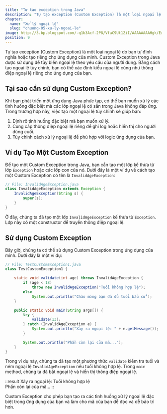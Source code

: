 ```yaml
---
title: "Tự tạo exception trong Java"
description: "Tự tạo exception (Custom Exception) là một loại ngoại lệ do bạn tự định nghĩa hoặc tạo riêng cho ứng dụng của mình. Custom Exception trong Java được sử dụng để tùy biến ngoại lệ theo yêu cầu của người dùng. Bằng cách tạo ngoại lệ tùy chỉnh, bạn có thể xác định kiểu ngoại lệ cũng như thông điệp ngoại lệ riêng cho ứng dụng của bạn."
chapter:
  name: "Xử lý ngoại lệ"
  slug: "chuong-05-xu-ly-ngoai-le"
image: http://3.bp.blogspot.com/-q1b3Acf-2P8/VfaC9Ut1ZiI/AAAAAAAAHgk/Ex0j4ze5FSk/s1600/ExceptionClassHierarchy.png
position: 9
---
```


Tự tạo exception (Custom Exception) là một loại ngoại lệ do bạn tự định nghĩa hoặc tạo riêng cho ứng dụng của mình. Custom Exception trong Java được sử dụng để tùy biến ngoại lệ theo yêu cầu của người dùng. Bằng cách tạo ngoại lệ tùy chỉnh, bạn có thể xác định kiểu ngoại lệ cũng như thông điệp ngoại lệ riêng cho ứng dụng của bạn.

## Tại sao cần sử dụng Custom Exception?

Khi bạn phát triển một ứng dụng Java phức tạp, có thể bạn muốn xử lý các tình huống đặc biệt mà các lớp ngoại lệ có sẵn trong Java không đáp ứng. Trong trường hợp này, việc tạo một ngoại lệ tùy chỉnh sẽ giúp bạn:

1. Định rõ tình huống đặc biệt mà bạn muốn xử lý.
2. Cung cấp thông điệp ngoại lệ riêng để ghi log hoặc hiển thị cho người dùng cuối.
3. Tùy chỉnh cách xử lý ngoại lệ để phù hợp với logic ứng dụng của bạn.

## Ví dụ Tạo Một Custom Exception

Để tạo một Custom Exception trong Java, bạn cần tạo một lớp kế thừa từ lớp `Exception` hoặc các lớp con của nó. Dưới đây là một ví dụ về cách tạo một Custom Exception có tên là `InvalidAgeException`:

```java
// File: InvalidAgeException.java
class InvalidAgeException extends Exception {
    InvalidAgeException(String s) {
        super(s);
    }
}
```

Ở đây, chúng ta đã tạo một lớp `InvalidAgeException` kế thừa từ `Exception`. Lớp này có một constructor để truyền thông điệp ngoại lệ.

## Sử dụng Custom Exception

Bây giờ, chúng ta có thể sử dụng Custom Exception trong ứng dụng của mình. Dưới đây là một ví dụ:

```java
// File: TestCustomException1.java
class TestCustomException1 {

    static void validate(int age) throws InvalidAgeException {
        if (age < 18)
            throw new InvalidAgeException("Tuổi không hợp lệ");
        else
            System.out.println("Chào mừng bạn đã đủ tuổi bầu cử");
    }

    public static void main(String args[]) {
        try {
            validate(13);
        } catch (InvalidAgeException e) {
            System.out.println("Xảy ra ngoại lệ: " + e.getMessage());
        }

        System.out.println("Phần còn lại của mã...");
    }
}
```

Trong ví dụ này, chúng ta đã tạo một phương thức `validate` kiểm tra tuổi và ném ngoại lệ `InvalidAgeException` nếu tuổi không hợp lệ. Trong `main` method, chúng ta đã bắt ngoại lệ và hiển thị thông điệp ngoại lệ.

::result
Xảy ra ngoại lệ: Tuổi không hợp lệ</br>
Phần còn lại của mã...
::

Custom Exception cho phép bạn tạo ra các tình huống xử lý ngoại lệ đặc biệt trong ứng dụng của bạn và làm cho mã của bạn dễ đọc và dễ bảo trì hơn.
